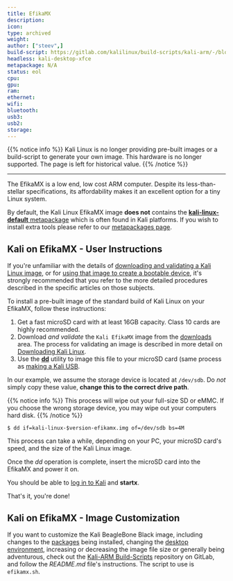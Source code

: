 ```yaml
---
title: EfikaMX
description:
icon:
type: archived
weight:
author: ["steev",]
build-script: https://gitlab.com/kalilinux/build-scripts/kali-arm/-/blob/master/efikamx.sh
headless: kali-desktop-xfce
metapackage: N/A
status: eol
cpu:
gpu:
ram:
ethernet:
wifi:
bluetooth:
usb3:
usb2:
storage:
---
```


{{% notice info %}}
Kali Linux is no longer providing pre-built images or a build-script to generate your own image.
This hardware is no longer supported.
The page is left for historical value.
{{% /notice %}}

- - -

The EfikaMX is a low end, low cost ARM computer. Despite its less-than-stellar specifications, its affordability makes it an excellent option for a tiny Linux system.

By default, the Kali Linux EfikaMX image **does not** contains the [**kali-linux-default** metapackage](https://tools.kali.org/kali-metapackages) which is often found in Kali platforms. If you wish to install extra tools please refer to our [metapackages page](/docs/general-use/metapackages/).

## Kali on EfikaMX - User Instructions

If you're unfamiliar with the details of [downloading and validating a Kali Linux image](/docs/introduction/download-official-kali-linux-images/), or for [using that image to create a bootable device](/docs/usb/live-usb-install-with-windows/), it's strongly recommended that you refer to the more detailed procedures described in the specific articles on those subjects.

To install a pre-built image of the standard build of Kali Linux on your EfikaMX, follow these instructions:

1. Get a fast microSD card with at least 16GB capacity. Class 10 cards are highly recommended.
2. Download _and validate_ the `Kali EfikaMX` image from the [downloads](https://www.offensive-security.com/kali-linux-vmware-arm-image-download/) area. The process for validating an image is described in more detail on [Downloading Kali Linux](/docs/introduction/download-official-kali-linux-images/).
3. Use the **[dd](https://packages.debian.org/testing/dd)** utility to image this file to your microSD card (same process as [making a Kali USB](/docs/usb/live-usb-install-with-windows/).

In our example, we assume the storage device is located at `/dev/sdb`. Do _not_ simply copy these value, **change this to the correct drive path**.

{{% notice info %}}
This process will wipe out your full-size SD or eMMC. If you choose the wrong storage device, you may wipe out your computers hard disk.
{{% /notice %}}

```console
$ dd if=kali-linux-$version-efikamx.img of=/dev/sdb bs=4M
```

This process can take a while, depending on your PC, your microSD card's speed, and the size of the Kali Linux image.

Once the _dd_ operation is complete, insert the microSD card into the EfikaMX  and power it on.

You should be able to [log in to Kali](/docs/introduction/default-credentials/) and **startx**.

That's it, you're done!

## Kali on EfikaMX - Image Customization

If you want to customize the Kali BeagleBone Black image, including changes to the [packages](/docs/general-use/metapackages/) being installed, changing the [desktop environment](/docs/general-use/switching-desktop-environments/), increasing or decreasing the image file size or generally being adventurous, check out the [Kali-ARM Build-Scripts](https://gitlab.com/kalilinux/build-scripts/kali-arm) repository on GitLab, and follow the _README.md_ file's instructions. The script to use is `efikamx.sh`.
